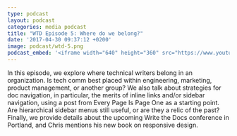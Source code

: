 ```yaml
---
type: podcast
layout: podcast
categories: media podcast
title: "WTD Episode 5: Where do we belong?"
date: '2017-04-30 09:37:12 +0200'
image: podcast/wtd-5.png
podcast_embed: '<iframe width="640" height="360" src="https://www.youtube.com/embed/xT0WPZI62C4" frameborder="0" allowfullscreen></iframe>'
---
```


In this episode, we explore where technical writers belong in an organization. Is tech comm best placed within engineering, marketing, product management, or another group? We also talk about strategies for doc navigation, in particular, the merits of inline links and/or sidebar navigation, using a post from Every Page Is Page One as a starting point. Are hierarchical sidebar menus still useful, or are they a relic of the past? Finally, we provide details about the upcoming Write the Docs conference in Portland, and Chris mentions his new book on responsive design. 
